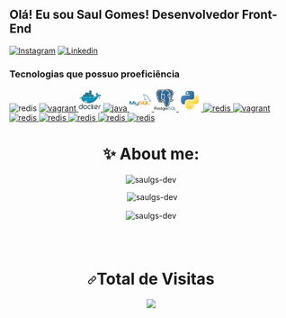 ## Olá! Eu sou Saul Gomes! Desenvolvedor Front-End

[![Instagram](https://img.shields.io/badge/Instagram-E4405F?style=for-the-badge&logo=instagram&logoColor=white)](https://www.instagram.com/saulgsousa/)
[![Linkedin](https://img.shields.io/badge/LinkedIn-0077B5?style=for-the-badge&logo=linkedin&logoColor=white)](https://www.linkedin.com/in/saul-gomes-3a21061aa/)

### Tecnologias que possuo proeficiência

<p align="left"><img src="https://cdn.jsdelivr.net/gh/devicons/devicon/icons/tailwindcss/tailwindcss-plain.svg" alt="redis" width="40" height="40"/> </a> <a href="https://nextjs.org" target="_blank" rel="noreferrer"> <img src="https://cdn.jsdelivr.net/gh/devicons/devicon/icons/nextjs/nextjs-line.svg" alt="vagrant" width="40" height="40"/> </a> <a href="https://www.docker.com/" target="_blank" rel="noreferrer"><img src="https://raw.githubusercontent.com/devicons/devicon/master/icons/docker/docker-original-wordmark.svg" alt="docker" width="40" height="40"/> </a>  </a> <a href="https://www.javascript.com" target="_blank" rel="noreferrer"> <img src="https://cdn.jsdelivr.net/gh/devicons/devicon/icons/javascript/javascript-original.svg" alt="java" width="40" height="40"/> </a> </a> <a href="https://www.mysql.com/" target="_blank" rel="noreferrer"> <img src="https://raw.githubusercontent.com/devicons/devicon/master/icons/mysql/mysql-original-wordmark.svg" alt="mysql" width="40" height="40"/> </a> <a href="https://www.postgresql.org" target="_blank" rel="noreferrer"> <img src="https://raw.githubusercontent.com/devicons/devicon/master/icons/postgresql/postgresql-original-wordmark.svg" alt="postgresql" width="40" height="40"/> </a> <a href="https://www.python.org" target="_blank" rel="noreferrer"> <img src="https://raw.githubusercontent.com/devicons/devicon/master/icons/python/python-original.svg" alt="python" width="40" height="40"/> </a> <a href="[https://redis.io](https://pt-br.reactjs.org)" target="_blank" rel="noreferrer"> <img src="https://cdn.jsdelivr.net/gh/devicons/devicon/icons/react/react-original.svg" alt="redis" width="40" height="40"/> </a> <a href="https://nodejs.org/en/" target="_blank" rel="noreferrer"> <img src="https://cdn.jsdelivr.net/gh/devicons/devicon/icons/nodejs/nodejs-original.svg" alt="vagrant" width="40" height="40"/> </a>
<a href="http://typescript.org" target="_blank" rel="noreferrer"> <img src="https://cdn.jsdelivr.net/gh/devicons/devicon/icons/typescript/typescript-original.svg" alt="redis" width="40" height="40"/> </a> </a>
<a href="https://firebase.google.com" target="_blank" rel="noreferrer"> <img src="https://cdn.jsdelivr.net/gh/devicons/devicon/icons/npm/npm-original-wordmark.svg" alt="redis" width="40" height="40"/> </a> </a>
<a href="https://www.css3.com" target="_blank" rel="noreferrer"> <img src="https://cdn.jsdelivr.net/gh/devicons/devicon/icons/css3/css3-original.svg" alt="redis" width="40" height="40"/> </a>
<a href="https://eslint.org" target="_blank" rel="noreferrer"> <img src="https://cdn.jsdelivr.net/gh/devicons/devicon/icons/eslint/eslint-original.svg" alt="redis" width="40" height="40"/> </a>
<a href="https://github.com" target="_blank" rel="noreferrer"> <img src="https://cdn.jsdelivr.net/gh/devicons/devicon/icons/github/github-original.svg" alt="redis" width="40" height="40"/> </a>


 <h1 align="center">✨ About me: </h1>

<div align="center">
<p><img width="50%" src="https://github-readme-stats.vercel.app/api/top-langs?username=saulgs-dev&show_icons=true&locale=en&layout=compact" alt="saulgs-dev" /></p>
<p>&nbsp;<img width="60%" src="https://github-readme-stats.vercel.app/api?username=saulgs-dev&show_icons=true&locale=en" alt="saulgs-dev" /></p>

<p><img align="center" width="85%" src="https://github-readme-streak-stats.herokuapp.com/?user=saulgs-dev&" alt="saulgs-dev" /></p>
</div>

<br>
<br>

<div align="center" dir="auto"><a href="https://github.com/saulgs-dev">
</p>
<h1 dir="auto"><a id="user-content-total-de-visitas-" class="anchor" href="#total-de-visitas-" aria-hidden="true"><svg class="octicon octicon-link" viewBox="0 0 16 16" version="1.1" width="16" height="16" aria-hidden="true"><path fill-rule="evenodd" d="M7.775 3.275a.75.75 0 001.06 1.06l1.25-1.25a2 2 0 112.83 2.83l-2.5 2.5a2 2 0 01-2.83 0 .75.75 0 00-1.06 1.06 3.5 3.5 0 004.95 0l2.5-2.5a3.5 3.5 0 00-4.95-4.95l-1.25 1.25zm-4.69 9.64a2 2 0 010-2.83l2.5-2.5a2 2 0 012.83 0 .75.75 0 001.06-1.06 3.5 3.5 0 00-4.95 0l-2.5 2.5a3.5 3.5 0 004.95 4.95l1.25-1.25a.75.75 0 00-1.06-1.06l-1.25 1.25a2 2 0 01-2.83 0z"></path></svg></a>Total de Visitas</h1>
 <img src="https://profile-counter.glitch.me/saulgs-dev/count.svg" style="max-width: 100%;">
</div>
